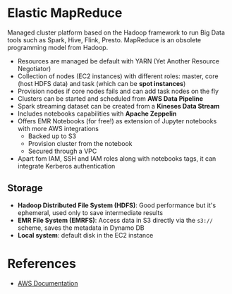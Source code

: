 # Elastic MapReduce

Managed cluster platform based on the Hadoop framework to run Big Data tools such as Spark, Hive, Flink, Presto. MapReduce is an obsolete programming model from Hadoop.

- Resources are managed be default with YARN (Yet Another Resource Negotiator)
- Collection of nodes (EC2 instances) with different roles: master, core (host HDFS data) and task (which can be **spot instances**)
- Provision nodes if core nodes fails and can add task nodes on the fly
- Clusters can be started and scheduled from **AWS Data Pipeline**
- Spark streaming dataset can be created from a **Kineses Data Stream**
- Includes notebooks capabilities with **Apache Zeppelin**
- Offers EMR Notebooks (for free!) as extension of Jupyter notebooks with more AWS integrations
  - Backed up to S3
  - Provision cluster from the notebook
  - Secured through a VPC
- Apart fom IAM, SSH and IAM roles along with notebooks tags, it can integrate Kerberos authentication

## Storage

- **Hadoop Distributed File System (HDFS)**: Good performance but it's ephemeral, used only to save intermediate results
- **EMR File System (EMRFS)**: Access data in S3 directly via the `s3://` scheme, saves the metadata in Dynamo DB
- **Local system**: default disk in the EC2 instance


# References

- [AWS Documentation](https://docs.aws.amazon.com/index.html)